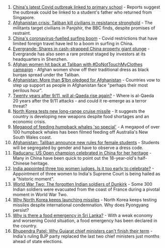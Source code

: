 1. [China's latest Covid outbreak linked to primary school](https://www.bbc.co.uk/news/world-asia-china-58554324?at_medium=RSS&at_campaign=KARANGA) - Reports suggest the outbreak could be linked to a student's father who returned from Singapore.
2. [Afghanistan crisis: Taliban kill civilians in resistance stronghold](https://www.bbc.co.uk/news/world-asia-58545892?at_medium=RSS&at_campaign=KARANGA) - The militants target civilians in Panjshir, the BBC finds, despite promises of restraint.
3. [China's coronavirus-fuelled surfing boom](https://www.bbc.co.uk/news/world-asia-58552057?at_medium=RSS&at_campaign=KARANGA) - Covid restrictions that have limited foreign travel have led to a boom in surfing in China.
4. [Evergrande: Shares in cash-strapped China property giant plunge](https://www.bbc.co.uk/news/business-58540939?at_medium=RSS&at_campaign=KARANGA) - Evergrande has also seen a rare protest staged by investors at its headquarters in Shenzhen.
5. [Afghan women hit back at Taliban with #DoNotTouchMyClothes campaign](https://www.bbc.co.uk/news/world-asia-58550335?at_medium=RSS&at_campaign=KARANGA) - Afghan women show off their traditional dress as black burqas spread under the Taliban.
6. [Afghanistan: More than $1bn pledged for Afghanistan](https://www.bbc.co.uk/news/world-asia-58542451?at_medium=RSS&at_campaign=KARANGA) - Countries vow to step up support as people in Afghanistan face "perhaps their most perilous hour".
7. [Twenty years after 9/11, will al-Qaeda rise again?](https://www.bbc.co.uk/news/world-asia-58551970?at_medium=RSS&at_campaign=KARANGA) - Where is al-Qaeda 20 years after the 9/11 attacks - and could it re-emerge as a terror threat?
8. [North Korea tests new long-range cruise missile](https://www.bbc.co.uk/news/world-asia-58540915?at_medium=RSS&at_campaign=KARANGA) - It suggests the country is developing new weapons despite food shortages and an economic crisis.
9. [Megapod of feeding humpback whales 'so special'](https://www.bbc.co.uk/news/world-australia-58552939?at_medium=RSS&at_campaign=KARANGA) - A megapod of over 100 humpback whales has been filmed feeding off Australia's New South Wales coast.
10. [Afghanistan: Taliban announce new rules for female students](https://www.bbc.co.uk/news/world-asia-58537081?at_medium=RSS&at_campaign=KARANGA) - Students will be segregated by gender and have to observe a dress code.
11. [Raducanu: US Open champion celebrated in China for her heritage](https://www.bbc.co.uk/news/world-asia-china-58541314?at_medium=RSS&at_campaign=KARANGA) - Many in China have been quick to point out the 18-year-old's half-Chinese heritage.
12. [India appointed three top women judges. Is it too early to celebrate?](https://www.bbc.co.uk/news/world-asia-india-58498408?at_medium=RSS&at_campaign=KARANGA) - Appointment of three women to India's Supreme Court is being hailed as a "historic moment".
13. [World War Two: The forgotten Indian soldiers of Dunkirk](https://www.bbc.co.uk/news/world-asia-india-58466527?at_medium=RSS&at_campaign=KARANGA) - Some 300 Indian soldiers were evacuated from the coast of France during a pivotal moment in World War Two.
14. [Why North Korea keeps launching missiles](https://www.bbc.co.uk/news/world-asia-56941911?at_medium=RSS&at_campaign=KARANGA) - North Korea keeps testing missiles despite international condemnation. Why does Pyongyang persist?
15. [Why is there a food emergency in Sri Lanka?](https://www.bbc.co.uk/news/world-asia-pacific-58485674?at_medium=RSS&at_campaign=KARANGA) - With a weak economy and worsening Covid situation, a food emergency has been declared in the country.
16. [Bhupendra Patel: Why Gujarat chief ministers can't finish their term](https://www.bbc.co.uk/news/world-asia-india-58471901?at_medium=RSS&at_campaign=KARANGA) - India's ruling BJP party replaced the last two chief ministers just months ahead of state elections.

